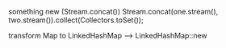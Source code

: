 something new (Stream.concat())
Stream.concat(one.stream(), two.stream()).collect(Collectors.toSet());


transform Map to LinkedHashMap -->
LinkedHashMap::new